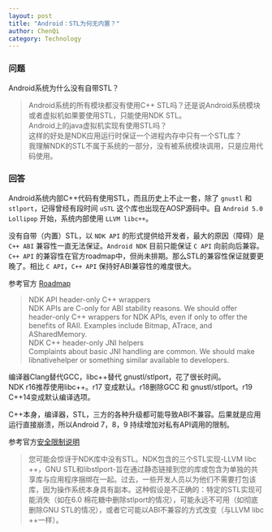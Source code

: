 ```yaml
---
layout: post
title: "Android：STL为何无内置？"
author: ChenQi
category: Technology
---
```


### 问题

Android系统为什么没有自带STL？

>Android系统的所有模块都没有使用C++ STL吗？还是说Android系统模块或者虚拟机如果要使用STL，只能使用NDK STL。  
Android上的java虚拟机实现有使用STL吗？  
这样的好处是NDK应用运行时保证一个进程内存中只有一个STL库？  
我理解NDK的STL不属于系统的一部分，没有被系统模块调用，只是应用代码使用。

### 回答

Android系统内部C++代码有使用STL，而且历史上不止一套，除了 `gnustl` 和 `stlport`，记得曾经有段时间 `uSTL` 这个库也出现在AOSP源码中。自 `Android 5.0 Lollipop` 开始，系统内部使用 `LLVM libc++`。

没有自带（内置）STL，以 `NDK API` 的形式提供给开发者，最大的原因（障碍）是 `C++ ABI` 兼容性一直无法保证。`Android NDK` 目前只能保证 `C API` 向前向后兼容。`C++ API` 的兼容性在官方roadmap中，但尚未排期。那么STL的兼容性保证就要更晚了。相比 `C API`，`C++ API` 保持好ABI兼容性的难度很大。

参考官方 [Roadmap](https://android.googlesource.com/platform/ndk/+/master/docs/Roadmap.md)

> NDK API header-only C++ wrappers  
NDK APIs are C-only for ABI stability reasons. We should offer header-only C++ wrappers for NDK APIs, even if only to offer the benefits of RAII. Examples include Bitmap, ATrace, and ASharedMemory.  
NDK C++ header-only JNI helpers  
Complaints about basic JNI handling are common. We should make libnativehelper or something similar available to developers.  

编译器Clang替代GCC，libc++替代 gnustl/stlport，花了很长时间。  
NDK r16推荐使用libc++。r17 变成默认。r18删除GCC 和 gnustl/stlport。r19 C++14变成默认编译选项。  

C++本身，编译器，STL，三方的各种升级都可能导致ABI不兼容。后果就是应用运行直接崩溃，所以Android 7，8，9 持续增加对私有API调用的限制。  

参考官方[安全限制说明](https://android-developers.googleblog.com/2016/06/improving-stability-with-private-cc.html)

> 您可能会惊讶于NDK库中没有STL。NDK包含的三个STL实现-LLVM libc ++，GNU STL和libstlport-旨在通过静态链接到您的库或包含为单独的共享库与应用程序捆绑在一起。过去，一些开发人员以为他们不需要打包该库，因为操作系统本身具有副本。这种假设是不正确的：特定的STL实现可能消失（如在6.0 棉花糖中删除stlport的情况），可能永远不可用（如彻底删除GNU STL的情况），或者它可能以ABI不兼容的方式改变（与LLVM libc ++一样）。
